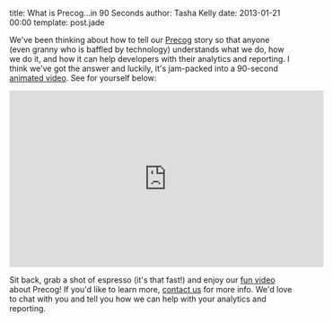 title: What is Precog...in 90 Seconds
author: Tasha Kelly
date: 2013-01-21 00:00
template: post.jade

<p>We've been thinking about how to tell our <a href="http://www.precog.com/">Precog</a> story so that anyone (even granny who is baffled by technology) understands what we do, how we do it, and how it can help developers with their analytics and reporting. I think we've got the answer and luckily, it's jam-packed into a 90-second <a href="http://www.youtube.com/watch?v=AzBsLNlF0Bk">animated video</a>. See for yourself below:</p>
<p><iframe title="YouTube video player" src="http://www.youtube.com/embed/AzBsLNlF0Bk?wmode=transparent" height="315" width="560" allowfullscreen="" frameborder="0"></iframe></p>
<p>Sit back, grab a shot of espresso (it's that fast!) and enjoy our <a href="http://www.youtube.com/watch?v=AzBsLNlF0Bk">fun video</a> about Precog! If you'd like to learn more, <a href="http://www.precog.com/about/contact-us/">contact us</a> for more info. We'd love to chat with you and tell you how we can help with your analytics and reporting.<b id="internal-source-marker_0.7315458515658975"> </b></p>